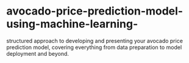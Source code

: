 # avocado-price-prediction-model-using-machine-learning-
structured approach to developing and presenting your avocado price prediction model, covering everything from data preparation to model deployment and beyond.
